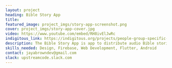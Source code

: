 ```yaml
---
layout: project
heading: Bible Story App
title: 
featured_image: project_imgs/story-app-screenshot.png
cover: project_imgs/story-app-cover.jpg
video: https://www.youtube.com/embed/RH8ivElJwRc
indigitous_link: https://indigitous.org/projects/people-group-specific-bible-story-app/
description: The Bible Story App is app to distribute audio Bible stories for a specific people group. It has a simple user interface and images with each story.
skills_needed: Design, Firebase, Web Development, Flutter, Android
contact: jayabrowndev@gmail.com
slack: upstreamcode.slack.com
---
```

